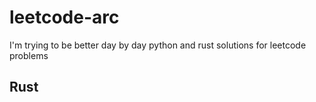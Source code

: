 # leetcode-arc
I'm trying to be better day by day
 python and rust solutions for leetcode problems 
## Rust 
```bash
```